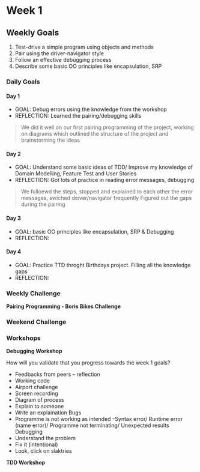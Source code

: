 # Week 1

## Weekly Goals

1. Test-drive a simple program using objects and methods
2. Pair using the driver-navigator style
3. Follow an effective debugging process
4. Describe some basic OO principles like encapsulation, SRP

### Daily Goals
#### Day 1
- GOAL: Debug errors using the knowledge from the workshop
- REFLECTION: Learned the pairing/debugging skills
> We did it well on our first pairing programming of the project, working on diagrams which outlined the structure of the project and brainstorming the ideas

#### Day 2
- GOAL: Understand some basic ideas of TDD/ Improve my knowledge of Domain Modelling, Feature Test and User Stories
- REFLECTION: Got lots of practice in reading error messages, debugging
> We folloewd the steps, stopped and explained to each other the error messages, swiched deiver/navigator frequently
> Figured out the gaps during the pairing

#### Day 3
- GOAL: basic OO principles like encapsulation, SRP & Debugging
- REFLECTION:

#### Day 4
- GOAL: Practice TTD throght Birthdays project. Filling all the knowledge gaps
- REFLECTION:


### Weekly Challenge
**Pairing Programming - Boris Bikes Challenge**


### Weekend Challenge


### Workshops

**Debugging Workshop**

How will you validate that you progress towards the week 1 goals?
-	Feedbacks from peers – reflection
-	Working code 
-	Airport challenge
-	Screen recording
-	Diagram of process
-	Explain to someone
-	Write an explaination
Bugs
-	Programme is not working as intended –Syntax error/ Runtime error (name error)/ Programme not terminating/ Unexpected results
Debugging
-	Understand the problem
-	Fix it (intentional)
-	Look, click on slaktries

**TDD Workshop**

